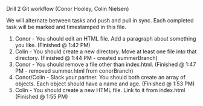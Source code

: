Drill 2 Git workflow (Conor Hooley, Colin Nielsen)

We will alternate between tasks and push and pull in sync. Each completed task will be marked and timestamped in this file.

1. Conor - You should edit an HTML file. Add a paragraph about something you like. (Finished @ 1:42 PM)
2. Colin - You should create a new directory. Move at least one file into that directory. (Finished @ 1:44 PM - created summerBranch)
3. Conor - You should remove a file other than index.html. (Finished @ 1:47 PM - removed summer.html from conorBranch)
4. Conor/Colin - Slack your partner. You should both create an array of objects. Each object should have a name and age. (Finished @ 1:53 PM)
5. Colin - You should create a new HTML file. Link to it from index.html (Finished @ 1:55 PM)